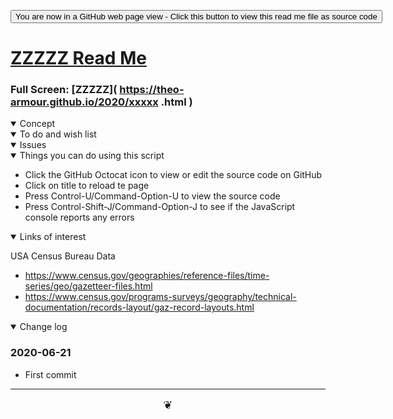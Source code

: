 <span style=display:none; >[You are now in a GitHub source code view - click this link to view Read Me file as a web page]( https://theo-armour.github.io/2020/xxxxx  "View file as a web page." ) </span>

<div><input type=button onclick=window.location.href="https://github.com/theo-armour/2020/tree/master/xxxxx/";
value='You are now in a GitHub web page view - Click this button to view this read me file as source code' ></div>


# [ZZZZZ Read Me]( #xxxxxx/README.md )

<!--@@@
<iframe src=https://theo-armour.github.io/2020/xxxxx height=500px width=100% ></iframe>
_basic-html.html_
@@@-->

### Full Screen: [ZZZZZ]( https://theo-armour.github.io/2020/xxxxx .html )


<details open >
<summary>Concept</summary>


</details>

<details open >
<summary>To do and wish list </summary>


</details>

<details open >
<summary>Issues </summary>


</details>

<details open >
<summary> Things you can do using this script</summary>

* Click the GitHub Octocat icon to view or edit the source code on GitHub
* Click on title to reload te page
* Press Control-U/Command-Option-U to view the source code
* Press Control-Shift-J/Command-Option-J to see if the JavaScript console reports any errors

</details>

<details open >
<summary>Links of interest</summary>

USA Census Bureau Data

* https://www.census.gov/geographies/reference-files/time-series/geo/gazetteer-files.html
* https://www.census.gov/programs-surveys/geography/technical-documentation/records-layout/gaz-record-layouts.html

</details>

<details open >
<summary>Change log </summary>

### 2020-06-21

* First commit

</details>

***

<center title="hello!" ><a href=javascript:window.scrollTo(0,0); style=font-size:2ch;text-decoration:none; > ❦ </a></center>

